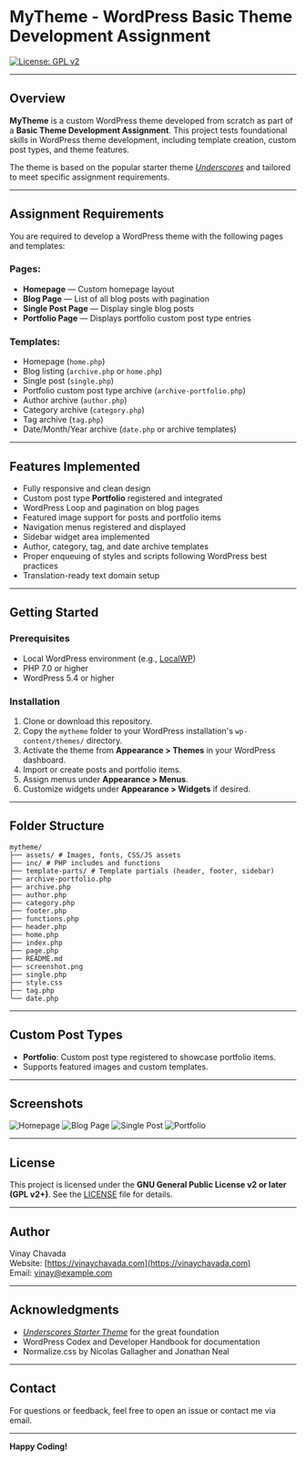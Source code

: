 # MyTheme - WordPress Basic Theme Development Assignment

[![License: GPL v2](https://img.shields.io/badge/License-GPL%20v2-blue.svg)](https://www.gnu.org/licenses/old-licenses/gpl-2.0.html)

---

## Overview

**MyTheme** is a custom WordPress theme developed from scratch as part of a **Basic Theme Development Assignment**. This project tests foundational skills in WordPress theme development, including template creation, custom post types, and theme features.

The theme is based on the popular starter theme [_Underscores_](https://underscores.me/) and tailored to meet specific assignment requirements.

---

## Assignment Requirements

You are required to develop a WordPress theme with the following pages and templates:

### Pages:
- **Homepage** — Custom homepage layout
- **Blog Page** — List of all blog posts with pagination
- **Single Post Page** — Display single blog posts
- **Portfolio Page** — Displays portfolio custom post type entries

### Templates:
- Homepage (`home.php`)
- Blog listing (`archive.php` or `home.php`)
- Single post (`single.php`)
- Portfolio custom post type archive (`archive-portfolio.php`)
- Author archive (`author.php`)
- Category archive (`category.php`)
- Tag archive (`tag.php`)
- Date/Month/Year archive (`date.php` or archive templates)

---

## Features Implemented

- Fully responsive and clean design
- Custom post type **Portfolio** registered and integrated
- WordPress Loop and pagination on blog pages
- Featured image support for posts and portfolio items
- Navigation menus registered and displayed
- Sidebar widget area implemented
- Author, category, tag, and date archive templates
- Proper enqueuing of styles and scripts following WordPress best practices
- Translation-ready text domain setup

---

## Getting Started

### Prerequisites

- Local WordPress environment (e.g., [LocalWP](https://localwp.com/))
- PHP 7.0 or higher
- WordPress 5.4 or higher

### Installation

1. Clone or download this repository.
2. Copy the `mytheme` folder to your WordPress installation's `wp-content/themes/` directory.
3. Activate the theme from **Appearance > Themes** in your WordPress dashboard.
4. Import or create posts and portfolio items.
5. Assign menus under **Appearance > Menus**.
6. Customize widgets under **Appearance > Widgets** if desired.

---

## Folder Structure
```
mytheme/
├── assets/ # Images, fonts, CSS/JS assets
├── inc/ # PHP includes and functions
├── template-parts/ # Template partials (header, footer, sidebar)
├── archive-portfolio.php
├── archive.php
├── author.php
├── category.php
├── footer.php
├── functions.php
├── header.php
├── home.php
├── index.php
├── page.php
├── README.md
├── screenshot.png
├── single.php
├── style.css
├── tag.php
└── date.php
```

---

## Custom Post Types

- **Portfolio**: Custom post type registered to showcase portfolio items.
- Supports featured images and custom templates.

---

## Screenshots

![Homepage](screenshots/homepage.png)
![Blog Page](screenshots/blog-page.png)
![Single Post](screenshots/single-post.png)
![Portfolio](screenshots/portfolio.png)

---

## License

This project is licensed under the **GNU General Public License v2 or later (GPL v2+)**. See the [LICENSE](LICENSE) file for details.

---

## Author

Vinay Chavada  
Website: [https://vinaychavada.com](https://vinaychavada.com)  
Email: vinay@example.com

---

## Acknowledgments

- [_Underscores Starter Theme_](https://underscores.me/) for the great foundation  
- WordPress Codex and Developer Handbook for documentation  
- Normalize.css by Nicolas Gallagher and Jonathan Neal

---

## Contact

For questions or feedback, feel free to open an issue or contact me via email.

---

**Happy Coding!**

